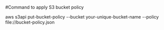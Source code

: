 #Command to apply S3 bucket policy 

aws s3api put-bucket-policy --bucket your-unique-bucket-name --policy file://bucket-policy.json
